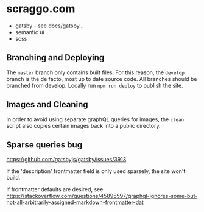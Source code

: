 # scraggo.com

- gatsby - see docs/gatsby...
- semantic ui
- scss

## Branching and Deploying

The `master` branch only contains built files. For this reason, the `develop` branch is the de facto, most up to date source code. All branches should be branched from develop. Locally run `npm run deploy` to publish the site.

## Images and Cleaning

In order to avoid using separate graphQL queries for images, the `clean` script also copies certain images back into a public directory.

## Sparse queries bug

<https://github.com/gatsbyjs/gatsby/issues/3913>

If the 'description' frontmatter field is only used sparsely, the site won't build.

If frontmatter defaults are desired, see <https://stackoverflow.com/questions/45895597/graphql-ignores-some-but-not-all-arbitrarily-assigned-markdown-frontmatter-dat>
